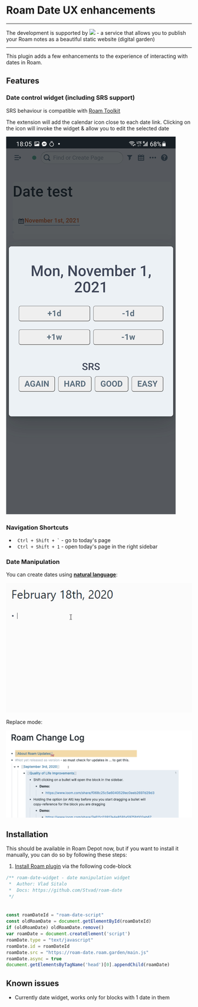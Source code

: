 # Roam Date UX enhancements

---

The development is supported by <a href="https://roam.garden/"> <img src="https://roam.garden/static/logo-2740b191a74245dc48ee30c68d5192aa.svg" height="50" /></a> - a service that allows you to publish your Roam notes as a beautiful static website (digital garden)

---

This plugin adds a few enhancements to the experience of interacting with dates in Roam.

## Features

### Date control widget (including SRS support)

SRS behaviour is compatible with [Roam Toolkit](https://github.com/roam-unofficial/roam-toolkit)

The extension will add the calendar icon close to each date link. Clicking on the icon will invoke the widget & allow you to edit the selected date

![](./media/screen1.jpg)

### Navigation Shortcuts

- <code> Ctrl + Shift + `</code> - go to today's page
- <code> Ctrl + Shift + 1</code> - open today's page in the right sidebar

### Date Manipulation

You can create dates using [**natural language**](https://github.com/wanasit/chrono):

![](./media/fuzzy_date.gif)

Replace mode:

![](./media/fuzzy_date_replace.gif)


## Installation

This should be available in Roam Depot now, but if you want to install it manually, you can do so by following these steps:

1. [Install Roam plugin](https://roamstack.com/how-install-roam-plugin/) via the following code-block

```javascript
/** roam-date-widget - date manipulation widget
 *  Author: Vlad Sitalo
 *  Docs: https://github.com/Stvad/roam-date
 */


const roamDateId = "roam-date-script"
const oldRoamDate = document.getElementById(roamDateId)
if (oldRoamDate) oldRoamDate.remove()
var roamDate = document.createElement('script')
roamDate.type = "text/javascript"
roamDate.id = roamDateId
roamDate.src = "https://roam-date.roam.garden/main.js"
roamDate.async = true
document.getElementsByTagName('head')[0].appendChild(roamDate)
```

## Known issues

- Currently date widget, works only for blocks with 1 date in them
